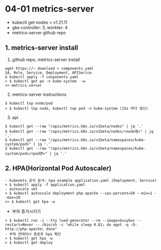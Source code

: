 # 04-01 metrics-server
- kubectl get nodes > v1.21.11
- gke controller: 3, workter: 4
- metrics-server github repo

## 1. metrics-server install 
1. github repo, metrics-server install
```
wget https://~ download > components.yaml
SA, Role, Service, Deployment, APISerice
$ kubectl apply -f conponents.yaml
> $ kubectl get po -n kube-system  -w
>> metrics-server
```

2. metrics-server instructions
```
$ kubectl top node/pod
> $ kubectl top node, kubectl top pod -n kube-system (15s 마다 갱신)
```

3. api
```
$ kubectl get --raw "/apis/metrics.k8s.io/v1beta/nodes" | jq '.'
$ kubectl get --raw "/apis/metrics.k8s.io/v1beta/nodes/<node명>" | jq '.'
$ kubectl get --raw "/apis/metrics.k8s.io/v1beta/namespaces/kube-system/pods" | jq '.'
$ kubectl get --raw "/apis/metrics.k8s.io/v1beta/namespaces/kube-system/pods/<pod명>" | jq '.'
```

## 2. HPA(Horizontal Pod Autoscaler)
```
- kubenets 공식 문서: hpa example application.yaml (Deployment, Service)
> $ kubectl apply -f application.yaml
- autoscale set
> $ kubectl autoscale deployment php-apache --cpu-percent=50 --min=1 --max=10
>> $ kubectl get hpa -w
```

- 부하 증가시키기
```
> $ kubectl run -i --tty load-generator --rm --image=busybox --restart=Never -- /bin/sh -c "while sleep 0.01; do wget -q -O- http://php-apache; done"
- 부하 컨테이너 종료후 hpa 확인
> $ kubectl get hpa -w
> $ kubectl get deploy
```